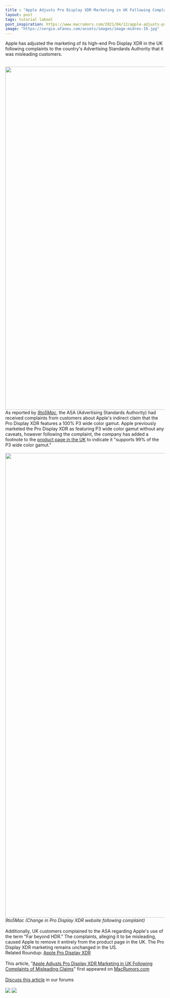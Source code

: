 ```yaml
---
title : "Apple Adjusts Pro Display XDR Marketing in UK Following Complaints of Misleading Claims"
layout: post
tags: tutorial labnol
post_inspiration: https://www.macrumors.com/2021/04/12/apple-adjusts-pro-display-xdr-marketing/
image: "https://sergio.afanou.com/assets/images/image-midres-19.jpg"
---
```


Apple has adjusted the marketing of its high-end Pro Display XDR in the UK following complaints to the country's Advertising Standards Authority that it was misleading customers.
<br/>

<br/>
<img src="https://images.macrumors.com/article-new/2020/05/Pro-Display-XDR-Blue.jpg" alt="" width="1920" height="1080" class="aligncenter size-full wp-image-740290" />
<br/>
As reported by <em><a href="https://9to5mac.com/2021/04/12/apple-removes-far-beyond-hdr-from-pro-display-xdr/">9to5Mac</a></em>, the ASA (Advertising Standards Authority) had received complaints from customers about Apple's indirect claim that the Pro Display XDR features a 100% P3 wide color gamut. Apple previously marketed the Pro Display XDR as featuring P3 wide color gamut without any caveats, however following the complaint, the company has added a footnote to the <a href="https://www.apple.com/uk/pro-display-xdr/">product page in the UK</a> to indicate it "supports 99% of the P3 wide color gamut."
<br/>

<br/>
<img src="https://images.macrumors.com/article-new/2021/04/p3-wide-color-change.png" alt="" width="2024" height="1462" class="aligncenter size-full wp-image-793550" /><div class="center-wrap"><em>9to5Mac (Change in Pro Display XDR website following complaint)</em></div>
<br/>
Additionally, UK customers complained to the ASA regarding Apple's use of the term "Far beyond HDR." The complaints, alleging it to be misleading, caused Apple to remove it entirely from the product page in the UK. The Pro Display XDR marketing remains unchanged in the US.<div class="linkback">Related Roundup: <a href="https://www.macrumors.com/roundup/displays/">Apple Pro Display XDR</a></div><br/>This article, &quot;<a href="https://www.macrumors.com/2021/04/12/apple-adjusts-pro-display-xdr-marketing/">Apple Adjusts Pro Display XDR Marketing in UK Following Complaints of Misleading Claims</a>&quot; first appeared on <a href="https://www.macrumors.com">MacRumors.com</a><br/><br/><a href="https://forums.macrumors.com/threads/apple-adjusts-pro-display-xdr-marketing-in-uk-following-complaints-of-misleading-claims.2291446/">Discuss this article</a> in our forums<br/><br/><div class="feedflare">
<a href="http://feeds.macrumors.com/~ff/MacRumors-All?a=vZGMprANllQ:lgjOyWtTKJc:6W8y8wAjSf4"><img src="http://feeds.feedburner.com/~ff/MacRumors-All?d=6W8y8wAjSf4" border="0"></img></a> <a href="http://feeds.macrumors.com/~ff/MacRumors-All?a=vZGMprANllQ:lgjOyWtTKJc:qj6IDK7rITs"><img src="http://feeds.feedburner.com/~ff/MacRumors-All?d=qj6IDK7rITs" border="0"></img></a>
</div><img src="http://feeds.feedburner.com/~r/MacRumors-All/~4/vZGMprANllQ" height="1" width="1" alt=""/>
